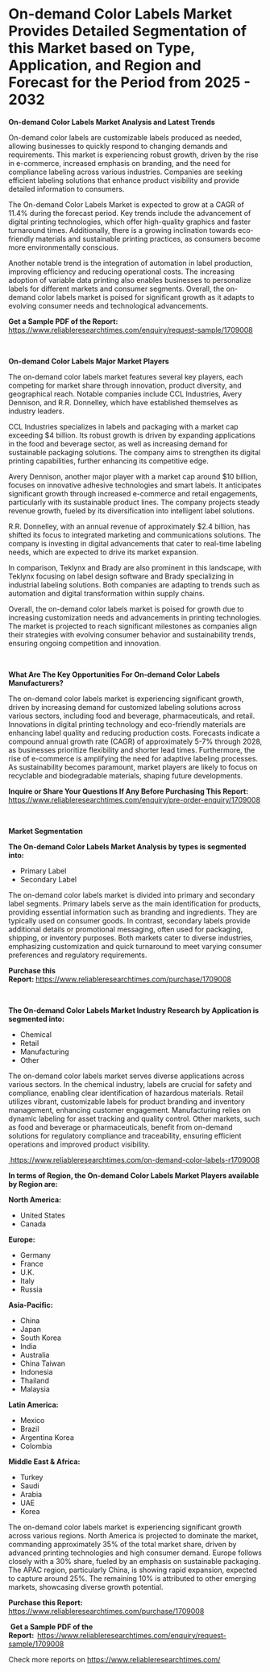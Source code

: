 <p><h1>On-demand Color Labels Market Provides Detailed Segmentation of this Market based on Type, Application, and Region and Forecast for the Period from 2025 - 2032</h1></p><p><strong>On-demand Color Labels Market Analysis and Latest Trends</strong></p>
<p><p>On-demand color labels are customizable labels produced as needed, allowing businesses to quickly respond to changing demands and requirements. This market is experiencing robust growth, driven by the rise in e-commerce, increased emphasis on branding, and the need for compliance labeling across various industries. Companies are seeking efficient labeling solutions that enhance product visibility and provide detailed information to consumers. </p><p>The On-demand Color Labels Market is expected to grow at a CAGR of 11.4% during the forecast period. Key trends include the advancement of digital printing technologies, which offer high-quality graphics and faster turnaround times. Additionally, there is a growing inclination towards eco-friendly materials and sustainable printing practices, as consumers become more environmentally conscious. </p><p>Another notable trend is the integration of automation in label production, improving efficiency and reducing operational costs. The increasing adoption of variable data printing also enables businesses to personalize labels for different markets and consumer segments. Overall, the on-demand color labels market is poised for significant growth as it adapts to evolving consumer needs and technological advancements.</p></p>
<p><strong>Get a Sample PDF of the Report:&nbsp;</strong> <a href="https://www.reliableresearchtimes.com/enquiry/request-sample/1709008?utm_campaign=1940&utm_medium=2&utm_source=Github&utm_content=ia&utm_term=10012025&utm_id=on-demand-color-labels">https://www.reliableresearchtimes.com/enquiry/request-sample/1709008</a></p>
<p>&nbsp;</p>
<p><strong>On-demand Color Labels Major Market Players</strong></p>
<p><p>The on-demand color labels market features several key players, each competing for market share through innovation, product diversity, and geographical reach. Notable companies include CCL Industries, Avery Dennison, and R.R. Donnelley, which have established themselves as industry leaders.</p><p>CCL Industries specializes in labels and packaging with a market cap exceeding $4 billion. Its robust growth is driven by expanding applications in the food and beverage sector, as well as increasing demand for sustainable packaging solutions. The company aims to strengthen its digital printing capabilities, further enhancing its competitive edge.</p><p>Avery Dennison, another major player with a market cap around $10 billion, focuses on innovative adhesive technologies and smart labels. It anticipates significant growth through increased e-commerce and retail engagements, particularly with its sustainable product lines. The company projects steady revenue growth, fueled by its diversification into intelligent label solutions.</p><p>R.R. Donnelley, with an annual revenue of approximately $2.4 billion, has shifted its focus to integrated marketing and communications solutions. The company is investing in digital advancements that cater to real-time labeling needs, which are expected to drive its market expansion.</p><p>In comparison, Teklynx and Brady are also prominent in this landscape, with Teklynx focusing on label design software and Brady specializing in industrial labeling solutions. Both companies are adapting to trends such as automation and digital transformation within supply chains.</p><p>Overall, the on-demand color labels market is poised for growth due to increasing customization needs and advancements in printing technologies. The market is projected to reach significant milestones as companies align their strategies with evolving consumer behavior and sustainability trends, ensuring ongoing competition and innovation.</p></p>
<p>&nbsp;</p>
<p><strong>What Are The Key Opportunities For On-demand Color Labels Manufacturers?</strong></p>
<p><p>The on-demand color labels market is experiencing significant growth, driven by increasing demand for customized labeling solutions across various sectors, including food and beverage, pharmaceuticals, and retail. Innovations in digital printing technology and eco-friendly materials are enhancing label quality and reducing production costs. Forecasts indicate a compound annual growth rate (CAGR) of approximately 5-7% through 2028, as businesses prioritize flexibility and shorter lead times. Furthermore, the rise of e-commerce is amplifying the need for adaptive labeling processes. As sustainability becomes paramount, market players are likely to focus on recyclable and biodegradable materials, shaping future developments.</p></p>
<p><strong>Inquire or Share Your Questions If Any Before Purchasing This Report:</strong> <a href="https://www.reliableresearchtimes.com/enquiry/pre-order-enquiry/1709008?utm_campaign=1940&utm_medium=2&utm_source=Github&utm_content=ia&utm_term=10012025&utm_id=on-demand-color-labels">https://www.reliableresearchtimes.com/enquiry/pre-order-enquiry/1709008</a></p>
<p>&nbsp;</p>
<p><strong>Market Segmentation</strong></p>
<p><strong>The On-demand Color Labels Market Analysis by types is segmented into:</strong></p>
<p><ul><li>Primary Label</li><li>Secondary Label</li></ul></p>
<p><p>The on-demand color labels market is divided into primary and secondary label segments. Primary labels serve as the main identification for products, providing essential information such as branding and ingredients. They are typically used on consumer goods. In contrast, secondary labels provide additional details or promotional messaging, often used for packaging, shipping, or inventory purposes. Both markets cater to diverse industries, emphasizing customization and quick turnaround to meet varying consumer preferences and regulatory requirements.</p></p>
<p><strong>Purchase this Report:&nbsp;</strong><a href="https://www.reliableresearchtimes.com/purchase/1709008?utm_campaign=1940&utm_medium=2&utm_source=Github&utm_content=ia&utm_term=10012025&utm_id=on-demand-color-labels">https://www.reliableresearchtimes.com/purchase/1709008</a></p>
<p>&nbsp;</p>
<p><strong>The On-demand Color Labels Market Industry Research by Application is segmented into:</strong></p>
<p><ul><li>Chemical</li><li>Retail</li><li>Manufacturing</li><li>Other</li></ul></p>
<p><p>The on-demand color labels market serves diverse applications across various sectors. In the chemical industry, labels are crucial for safety and compliance, enabling clear identification of hazardous materials. Retail utilizes vibrant, customizable labels for product branding and inventory management, enhancing customer engagement. Manufacturing relies on dynamic labeling for asset tracking and quality control. Other markets, such as food and beverage or pharmaceuticals, benefit from on-demand solutions for regulatory compliance and traceability, ensuring efficient operations and improved product visibility.</p></p>
<p><a href="https://www.reliableresearchtimes.com/on-demand-color-labels-r1709008?utm_campaign=1940&utm_medium=2&utm_source=Github&utm_content=ia&utm_term=10012025&utm_id=on-demand-color-labels">&nbsp;https://www.reliableresearchtimes.com/on-demand-color-labels-r1709008</a></p>
<p><strong>In terms of Region, the On-demand Color Labels Market Players available by Region are:</strong></p>
<p>
    <p> <strong> North America: </strong>
        <ul>
            <li>United States</li>
            <li>Canada</li>
        </ul>
        </p> 
    <p> <strong> Europe: </strong>
        <ul>
            <li>Germany</li>
            <li>France</li>
            <li>U.K.</li>
            <li>Italy</li>
            <li>Russia</li>
        </ul>
        </p> 
    <p> <strong> Asia-Pacific: </strong>
        <ul>
            <li>China</li>
            <li>Japan</li>
            <li>South Korea</li>
            <li>India</li>
            <li>Australia</li>
            <li>China Taiwan</li>
            <li>Indonesia</li>
            <li>Thailand</li>
            <li>Malaysia</li>
        </ul>
        </p> 
    <p> <strong> Latin America: </strong>
        <ul>
            <li>Mexico</li>
            <li>Brazil</li>
            <li>Argentina Korea</li>
            <li>Colombia</li>
        </ul>
        </p> 
    <p> <strong> Middle East & Africa: </strong>
        <ul>
            <li>Turkey</li>
            <li>Saudi</li>
            <li>Arabia</li>
            <li>UAE</li>
            <li>Korea</li>
        </ul>
    </p>
    </p>
<p><p>The on-demand color labels market is experiencing significant growth across various regions. North America is projected to dominate the market, commanding approximately 35% of the total market share, driven by advanced printing technologies and high consumer demand. Europe follows closely with a 30% share, fueled by an emphasis on sustainable packaging. The APAC region, particularly China, is showing rapid expansion, expected to capture around 25%. The remaining 10% is attributed to other emerging markets, showcasing diverse growth potential.</p></p>
<p><strong>Purchase this Report: </strong><a href="https://www.reliableresearchtimes.com/purchase/1709008?utm_campaign=1940&utm_medium=2&utm_source=Github&utm_content=ia&utm_term=10012025&utm_id=on-demand-color-labels">https://www.reliableresearchtimes.com/purchase/1709008</a></p>
<p>&nbsp;<strong>Get a Sample PDF of the Report:&nbsp;&nbsp;</strong><a href="https://www.reliableresearchtimes.com/enquiry/request-sample/1709008?utm_campaign=1940&utm_medium=2&utm_source=Github&utm_content=ia&utm_term=10012025&utm_id=on-demand-color-labels">https://www.reliableresearchtimes.com/enquiry/request-sample/1709008</a></p>
<p><strong></strong></p>
<p>Check more reports on <a href="https://www.reliableresearchtimes.com/?utm_campaign=1940&utm_medium=2&utm_source=Github&utm_content=ia&utm_term=10012025&utm_id=on-demand-color-labels">https://www.reliableresearchtimes.com/</a></p>